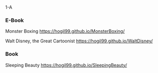 
1-A
### E-Book
Monster Boxing <https://hogil99.github.io/MonsterBoxing/>

Walt Disney, the Great Cartoonist <https://hogil99.github.io/WaltDisney/>

### Book
Sleeping Beauty <https://hogil99.github.io/SleepingBeauty/>
